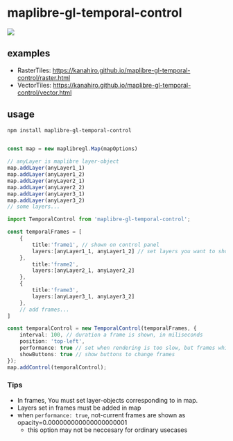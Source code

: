 # maplibre-gl-temporal-control

<img src='./imgs/anime.gif'>

## examples

-   RasterTiles: https://kanahiro.github.io/maplibre-gl-temporal-control/raster.html
-   VectorTiles: https://kanahiro.github.io/maplibre-gl-temporal-control/vector.html

## usage

```sh
npm install maplibre-gl-temporal-control
```

```typescript

const map = new maplibregl.Map(mapOptions)

// anyLayer is maplibre layer-object
map.addLayer(anyLayer1_1)
map.addLayer(anyLayer1_2)
map.addLayer(anyLayer2_1)
map.addLayer(anyLayer2_2)
map.addLayer(anyLayer3_1)
map.addLayer(anyLayer3_2)
// some layers...

import TemporalControl from 'maplibre-gl-temporal-control';

const temporalFrames = [
    {
        title:'frame1', // shown on control panel
        layers:[anyLayer1_1, anyLayer1_2] // set layers you want to show at one frame...
    },
        title:'frame2',
        layers:[anyLayer2_1, anyLayer2_2]
    },
    {
        title:'frame3',
        layers:[anyLayer3_1, anyLayer3_2]
    },
    // add frames...
]

const temporalControl = new TemporalControl(temporalFrames, {
    interval: 100, // duration a frame is shown, in miliseconds
    position: 'top-left',
    performance: true // set when rendering is too slow, but frames which are not current are shown mostly transparent
    showButtons: true // show buttons to change frames
});
map.addControl(temporalControl);
```

### Tips

-   In frames, You must set layer-objects corresponding to in map.
-   Layers set in frames must be added in map
-   when `performance: true`, not-current frames are shown as opacity=0.000000000000000000001
    -   this option may not be neccesary for ordinary usecases

